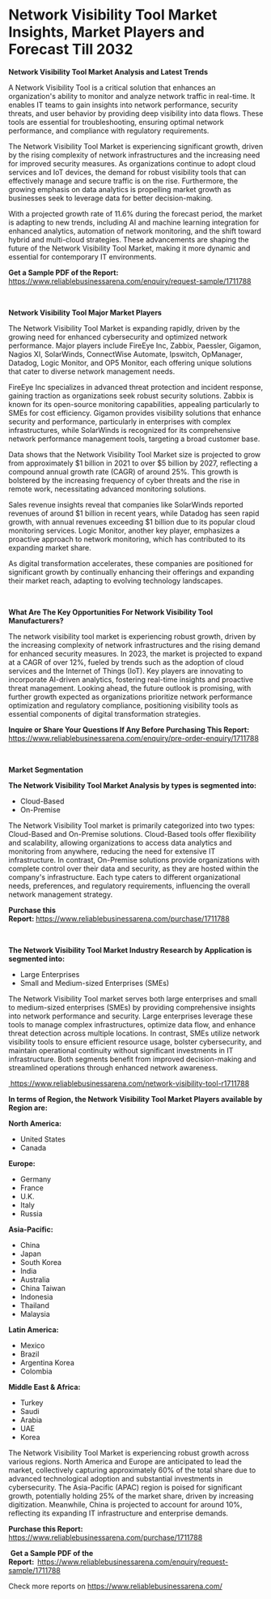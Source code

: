<p><h1>Network Visibility Tool Market Insights, Market Players and Forecast Till 2032</h1></p><p><strong>Network Visibility Tool Market Analysis and Latest Trends</strong></p>
<p><p>A Network Visibility Tool is a critical solution that enhances an organization's ability to monitor and analyze network traffic in real-time. It enables IT teams to gain insights into network performance, security threats, and user behavior by providing deep visibility into data flows. These tools are essential for troubleshooting, ensuring optimal network performance, and compliance with regulatory requirements.</p><p>The Network Visibility Tool Market is experiencing significant growth, driven by the rising complexity of network infrastructures and the increasing need for improved security measures. As organizations continue to adopt cloud services and IoT devices, the demand for robust visibility tools that can effectively manage and secure traffic is on the rise. Furthermore, the growing emphasis on data analytics is propelling market growth as businesses seek to leverage data for better decision-making.</p><p>With a projected growth rate of 11.6% during the forecast period, the market is adapting to new trends, including AI and machine learning integration for enhanced analytics, automation of network monitoring, and the shift toward hybrid and multi-cloud strategies. These advancements are shaping the future of the Network Visibility Tool Market, making it more dynamic and essential for contemporary IT environments.</p></p>
<p><strong>Get a Sample PDF of the Report:&nbsp;</strong> <a href="https://www.reliablebusinessarena.com/enquiry/request-sample/1711788?utm_campaign=3558&utm_medium=2&utm_source=Github&utm_content=ia&utm_term=27032025&utm_id=network-visibility-tool">https://www.reliablebusinessarena.com/enquiry/request-sample/1711788</a></p>
<p>&nbsp;</p>
<p><strong>Network Visibility Tool Major Market Players</strong></p>
<p><p>The Network Visibility Tool Market is expanding rapidly, driven by the growing need for enhanced cybersecurity and optimized network performance. Major players include FireEye Inc, Zabbix, Paessler, Gigamon, Nagios XI, SolarWinds, ConnectWise Automate, Ipswitch, OpManager, Datadog, Logic Monitor, and OP5 Monitor, each offering unique solutions that cater to diverse network management needs.</p><p>FireEye Inc specializes in advanced threat protection and incident response, gaining traction as organizations seek robust security solutions. Zabbix is known for its open-source monitoring capabilities, appealing particularly to SMEs for cost efficiency. Gigamon provides visibility solutions that enhance security and performance, particularly in enterprises with complex infrastructures, while SolarWinds is recognized for its comprehensive network performance management tools, targeting a broad customer base.</p><p>Data shows that the Network Visibility Tool Market size is projected to grow from approximately $1 billion in 2021 to over $5 billion by 2027, reflecting a compound annual growth rate (CAGR) of around 25%. This growth is bolstered by the increasing frequency of cyber threats and the rise in remote work, necessitating advanced monitoring solutions.</p><p>Sales revenue insights reveal that companies like SolarWinds reported revenues of around $1 billion in recent years, while Datadog has seen rapid growth, with annual revenues exceeding $1 billion due to its popular cloud monitoring services. Logic Monitor, another key player, emphasizes a proactive approach to network monitoring, which has contributed to its expanding market share.</p><p>As digital transformation accelerates, these companies are positioned for significant growth by continually enhancing their offerings and expanding their market reach, adapting to evolving technology landscapes.</p></p>
<p>&nbsp;</p>
<p><strong>What Are The Key Opportunities For Network Visibility Tool Manufacturers?</strong></p>
<p><p>The network visibility tool market is experiencing robust growth, driven by the increasing complexity of network infrastructures and the rising demand for enhanced security measures. In 2023, the market is projected to expand at a CAGR of over 12%, fueled by trends such as the adoption of cloud services and the Internet of Things (IoT). Key players are innovating to incorporate AI-driven analytics, fostering real-time insights and proactive threat management. Looking ahead, the future outlook is promising, with further growth expected as organizations prioritize network performance optimization and regulatory compliance, positioning visibility tools as essential components of digital transformation strategies.</p></p>
<p><strong>Inquire or Share Your Questions If Any Before Purchasing This Report:</strong> <a href="https://www.reliablebusinessarena.com/enquiry/pre-order-enquiry/1711788?utm_campaign=3558&utm_medium=2&utm_source=Github&utm_content=ia&utm_term=27032025&utm_id=network-visibility-tool">https://www.reliablebusinessarena.com/enquiry/pre-order-enquiry/1711788</a></p>
<p>&nbsp;</p>
<p><strong>Market Segmentation</strong></p>
<p><strong>The Network Visibility Tool Market Analysis by types is segmented into:</strong></p>
<p><ul><li>Cloud-Based</li><li>On-Premise</li></ul></p>
<p><p>The Network Visibility Tool market is primarily categorized into two types: Cloud-Based and On-Premise solutions. Cloud-Based tools offer flexibility and scalability, allowing organizations to access data analytics and monitoring from anywhere, reducing the need for extensive IT infrastructure. In contrast, On-Premise solutions provide organizations with complete control over their data and security, as they are hosted within the company's infrastructure. Each type caters to different organizational needs, preferences, and regulatory requirements, influencing the overall network management strategy.</p></p>
<p><strong>Purchase this Report:&nbsp;</strong><a href="https://www.reliablebusinessarena.com/purchase/1711788?utm_campaign=3558&utm_medium=2&utm_source=Github&utm_content=ia&utm_term=27032025&utm_id=network-visibility-tool">https://www.reliablebusinessarena.com/purchase/1711788</a></p>
<p>&nbsp;</p>
<p><strong>The Network Visibility Tool Market Industry Research by Application is segmented into:</strong></p>
<p><ul><li>Large Enterprises</li><li>Small and Medium-sized Enterprises (SMEs)</li></ul></p>
<p><p>The Network Visibility Tool market serves both large enterprises and small to medium-sized enterprises (SMEs) by providing comprehensive insights into network performance and security. Large enterprises leverage these tools to manage complex infrastructures, optimize data flow, and enhance threat detection across multiple locations. In contrast, SMEs utilize network visibility tools to ensure efficient resource usage, bolster cybersecurity, and maintain operational continuity without significant investments in IT infrastructure. Both segments benefit from improved decision-making and streamlined operations through enhanced network awareness.</p></p>
<p><a href="https://www.reliablebusinessarena.com/network-visibility-tool-r1711788?utm_campaign=3558&utm_medium=2&utm_source=Github&utm_content=ia&utm_term=27032025&utm_id=network-visibility-tool">&nbsp;https://www.reliablebusinessarena.com/network-visibility-tool-r1711788</a></p>
<p><strong>In terms of Region, the Network Visibility Tool Market Players available by Region are:</strong></p>
<p>
    <p> <strong> North America: </strong>
        <ul>
            <li>United States</li>
            <li>Canada</li>
        </ul>
        </p> 
    <p> <strong> Europe: </strong>
        <ul>
            <li>Germany</li>
            <li>France</li>
            <li>U.K.</li>
            <li>Italy</li>
            <li>Russia</li>
        </ul>
        </p> 
    <p> <strong> Asia-Pacific: </strong>
        <ul>
            <li>China</li>
            <li>Japan</li>
            <li>South Korea</li>
            <li>India</li>
            <li>Australia</li>
            <li>China Taiwan</li>
            <li>Indonesia</li>
            <li>Thailand</li>
            <li>Malaysia</li>
        </ul>
        </p> 
    <p> <strong> Latin America: </strong>
        <ul>
            <li>Mexico</li>
            <li>Brazil</li>
            <li>Argentina Korea</li>
            <li>Colombia</li>
        </ul>
        </p> 
    <p> <strong> Middle East & Africa: </strong>
        <ul>
            <li>Turkey</li>
            <li>Saudi</li>
            <li>Arabia</li>
            <li>UAE</li>
            <li>Korea</li>
        </ul>
    </p>
    </p>
<p><p>The Network Visibility Tool Market is experiencing robust growth across various regions. North America and Europe are anticipated to lead the market, collectively capturing approximately 60% of the total share due to advanced technological adoption and substantial investments in cybersecurity. The Asia-Pacific (APAC) region is poised for significant growth, potentially holding 25% of the market share, driven by increasing digitization. Meanwhile, China is projected to account for around 10%, reflecting its expanding IT infrastructure and enterprise demands.</p></p>
<p><strong>Purchase this Report: </strong><a href="https://www.reliablebusinessarena.com/purchase/1711788?utm_campaign=3558&utm_medium=2&utm_source=Github&utm_content=ia&utm_term=27032025&utm_id=network-visibility-tool">https://www.reliablebusinessarena.com/purchase/1711788</a></p>
<p>&nbsp;<strong>Get a Sample PDF of the Report:&nbsp;&nbsp;</strong><a href="https://www.reliablebusinessarena.com/enquiry/request-sample/1711788?utm_campaign=3558&utm_medium=2&utm_source=Github&utm_content=ia&utm_term=27032025&utm_id=network-visibility-tool">https://www.reliablebusinessarena.com/enquiry/request-sample/1711788</a></p>
<p><strong></strong></p>
<p>Check more reports on <a href="https://www.reliablebusinessarena.com/?utm_campaign=3558&utm_medium=2&utm_source=Github&utm_content=ia&utm_term=27032025&utm_id=network-visibility-tool">https://www.reliablebusinessarena.com/</a></p>